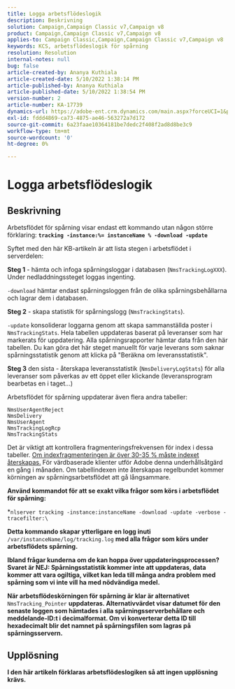 ```yaml
---
title: Logga arbetsflödeslogik
description: Beskrivning
solution: Campaign,Campaign Classic v7,Campaign v8
product: Campaign,Campaign Classic v7,Campaign v8
applies-to: Campaign Classic,Campaign,Campaign Classic v7,Campaign v8
keywords: KCS, arbetsflödeslogik för spårning
resolution: Resolution
internal-notes: null
bug: false
article-created-by: Ananya Kuthiala
article-created-date: 5/10/2022 1:38:14 PM
article-published-by: Ananya Kuthiala
article-published-date: 5/10/2022 1:38:54 PM
version-number: 2
article-number: KA-17739
dynamics-url: https://adobe-ent.crm.dynamics.com/main.aspx?forceUCI=1&pagetype=entityrecord&etn=knowledgearticle&id=b1655370-66d0-ec11-a7b5-0022480a8e40
exl-id: fddd4869-ca73-4875-ae46-563272a7d172
source-git-commit: 6a23faae10364181be7dedc2f408f2ad8d8be3c9
workflow-type: tm+mt
source-wordcount: '0'
ht-degree: 0%

---
```


# Logga arbetsflödeslogik

## Beskrivning


Arbetsflödet för spårning visar endast ett kommando utan någon större förklaring: <b>`tracking -instance:%= instanceName % -download -update`</b>



Syftet med den här KB-artikeln är att lista stegen i arbetsflödet i serverdelen:

<b>Steg 1</b> - hämta och infoga spårningsloggar i databasen (`NmsTrackingLogXXX`). Under nedladdningssteget loggas ingenting.

`-download` hämtar endast spårningsloggen från de olika spårningsbehållarna och lagrar dem i databasen.

<b>Steg 2</b> - skapa statistik för spårningslogg (`NmsTrackingStats`).

`-update` konsoliderar loggarna genom att skapa sammanställda poster i `NmsTrackingStats`. Hela tabellen uppdateras baserat på leveranser som har markerats för uppdatering. Alla spårningsrapporter hämtar data från den här tabellen. Du kan göra det här steget manuellt för varje leverans som saknar spårningsstatistik genom att klicka på &quot;Beräkna om leveransstatistik&quot;.

<b>Steg 3</b> den sista - återskapa leveransstatistik (`NmsDeliveryLogStats`) för alla leveranser som påverkas av ett öppet eller klickande (leveransprogram bearbetas en i taget...)

Arbetsflödet för spårning uppdaterar även flera andra tabeller:

```
NmsUserAgentReject 
NmsDelivery 
NmsUserAgent 
NmsTrackingLogRcp 
NmsTrackingStats
```

Det är viktigt att kontrollera fragmenteringsfrekvensen för index i dessa tabeller. <u>Om indexfragmenteringen är över 30-35 % måste indexet återskapas.</u> För värdbaserade klienter utför Adobe denna underhållsåtgärd en gång i månaden. Om tabellindexen inte återskapas regelbundet kommer körningen av spårningsarbetsflödet att gå långsammare.

<b>Använd kommandot för att se exakt vilka frågor som körs i arbetsflödet för spårning:</b>

*`nlserver tracking -instance:instanceName -download -update -verbose -tracefilter:\`<b>

Detta kommando skapar ytterligare en logg inuti </b>`/var/instanceName/log/tracking.log` <b>med alla frågor som körs under arbetsflödets spårning.

Ibland frågar kunderna om de kan hoppa över uppdateringsprocessen? Svaret är NEJ: Spårningsstatistik kommer inte att uppdateras, data kommer att vara ogiltiga, vilket kan leda till många andra problem med spårning som vi inte vill ha med nödvändiga medel.

När arbetsflödeskörningen för spårning är klar är alternativet </b>`NmsTracking_Pointer` <b>uppdateras. Alternativvärdet visar datumet för den senaste loggen som hämtades i alla spårningsserverbehållare och meddelande-ID:t i decimalformat. Om vi konverterar detta ID till hexadecimalt blir det namnet på spårningsfilen som lagras på spårningsservern.


## Upplösning


I den här artikeln förklaras arbetsflödeslogiken så att ingen upplösning krävs.
